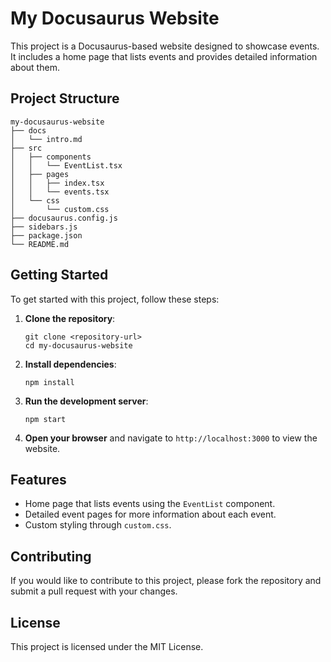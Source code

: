 # My Docusaurus Website

This project is a Docusaurus-based website designed to showcase events. It includes a home page that lists events and provides detailed information about them.

## Project Structure

```
my-docusaurus-website
├── docs
│   └── intro.md
├── src
│   ├── components
│   │   └── EventList.tsx
│   ├── pages
│   │   ├── index.tsx
│   │   └── events.tsx
│   └── css
│       └── custom.css
├── docusaurus.config.js
├── sidebars.js
├── package.json
└── README.md
```

## Getting Started

To get started with this project, follow these steps:

1. **Clone the repository**:
   ```
   git clone <repository-url>
   cd my-docusaurus-website
   ```

2. **Install dependencies**:
   ```
   npm install
   ```

3. **Run the development server**:
   ```
   npm start
   ```

4. **Open your browser** and navigate to `http://localhost:3000` to view the website.

## Features

- Home page that lists events using the `EventList` component.
- Detailed event pages for more information about each event.
- Custom styling through `custom.css`.

## Contributing

If you would like to contribute to this project, please fork the repository and submit a pull request with your changes.

## License

This project is licensed under the MIT License.